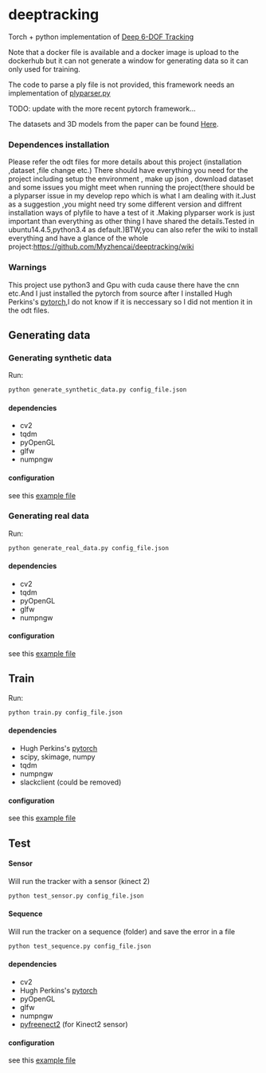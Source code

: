 # deeptracking

Torch + python implementation of [Deep 6-DOF Tracking](https://arxiv.org/abs/1703.09771)

Note that a docker file is available and a docker image is upload to the dockerhub but it can not generate a window for generating data so it can only used for training.

The code to parse a ply file is not provided, this framework needs an implementation of [plyparser.py](https://github.com/lvsn/deeptracking/blob/develop/deeptracking/utils/plyparser.py)


TODO: update with the more recent pytorch framework...

The datasets and 3D models from the paper can be found [Here](http://vision.gel.ulaval.ca/~jflalonde/projects/deepTracking/index.html).

### Dependences installation
Please refer the odt files for more details about this project (installation ,dataset ,file change etc.)
There should have everything you need for the project including setup the environment , make up json , download dataset and some issues you might meet 
when running the project(there should be a plyparser issue in my develop repo which is what I am dealing with it.Just as a suggestion ,you might need
try some different version and diffrent installation ways of plyfile to have a test of it .Making plyparser work is just important than everything as 
other thing I have shared the details.Tested in ubuntu14.4.5,python3.4 as default.)BTW,you can also refer the wiki to install everything and have a glance of the whole project:https://github.com/Myzhencai/deeptracking/wiki

### Warnings
This project use python3 and Gpu with cuda cause there have the cnn etc.And I just installed the pytorch from source after I installed 
Hugh Perkins's [pytorch](https://github.com/hughperkins/pytorch),I do not know if it is neccessary so I did not mention it in the odt files.

## Generating data
### Generating synthetic data
Run:
```bash
python generate_synthetic_data.py config_file.json
```

#### dependencies
- cv2
- tqdm
- pyOpenGL
- glfw
- numpngw

#### configuration
see this [example file](https://github.com/lvsn/deeptracking/blob/develop/configs/generate_synthetic_example.json)

### Generating real data
Run:
```bash
python generate_real_data.py config_file.json
```

#### dependencies
- cv2
- tqdm
- pyOpenGL
- glfw
- numpngw

#### configuration
see this [example file](https://github.com/lvsn/deeptracking/blob/develop/configs/generate_real_example.json)

## Train
Run:
```bash
python train.py config_file.json
```

#### dependencies
- Hugh Perkins's [pytorch](https://github.com/hughperkins/pytorch)
- scipy, skimage, numpy
- tqdm
- numpngw
- slackclient (could be removed)

#### configuration
see this [example file](https://github.com/lvsn/deeptracking/blob/develop/configs/train_example.json)

## Test
#### Sensor
Will run the tracker with a sensor (kinect 2)
```bash
python test_sensor.py config_file.json
```

#### Sequence
Will run the tracker on a sequence (folder) and save the error in a file
```bash
python test_sequence.py config_file.json
```

#### dependencies
- cv2
- Hugh Perkins's [pytorch](https://github.com/hughperkins/pytorch)
- pyOpenGL
- glfw
- numpngw
- [pyfreenect2](https://github.com/MathGaron/py3freenect2) (for Kinect2 sensor)

#### configuration
see this [example file](https://github.com/lvsn/deeptracking/blob/develop/configs/test_example.json)
